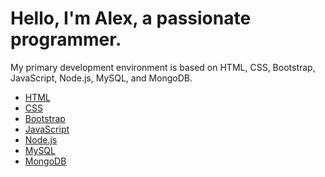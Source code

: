 <!DOCTYPE html>
<html>
  <head>
    <title>My Developer Repository</title>
  </head>
  <body>
    <h1>Hello, I'm Alex, a passionate programmer.</h1>
    <p>My primary development environment is based on HTML, CSS, Bootstrap, JavaScript, Node.js, MySQL, and MongoDB.</p>
    <ul>
      <li><a href="https://www.w3schools.com/html/default.asp">HTML</a></li>
      <li><a href="https://www.w3schools.com/css/default.asp">CSS</a></li>
      <li><a href="https://getbootstrap.com/">Bootstrap</a></li>
      <li><a href="https://www.w3schools.com/js/default.asp">JavaScript</a></li>
      <li><a href="https://nodejs.org/">Node.js</a></li>
      <li><a href="https://www.mysql.com/">MySQL</a></li>
      <li><a href="https://www.mongodb.com/">MongoDB</a></li>
    </ul>
  </body>
</html>
